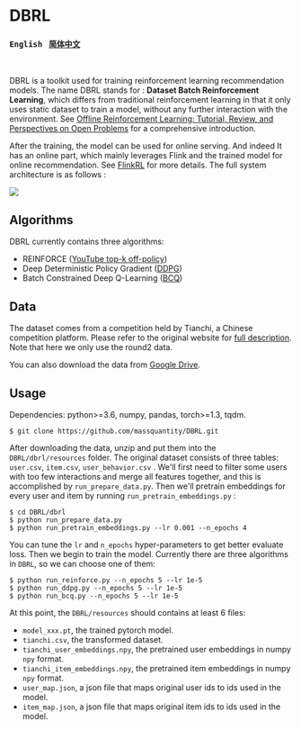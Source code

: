 # DBRL
### `English`  &nbsp;  [`简体中文`](https://github.com/massquantity/DBRL/blob/master/README_zh.md)

<br>

DBRL is a toolkit used for training reinforcement learning recommendation models. The name DBRL stands for : **Dataset Batch Reinforcement Learning**, which differs from traditional reinforcement learning in that it only uses static dataset to train a model, without any further interaction with the environment. See [Offline Reinforcement Learning: Tutorial, Review,
and Perspectives on Open Problems](https://arxiv.org/pdf/2005.01643.pdf) for a comprehensive introduction.

After the training, the model can be used for online serving. And indeed It has an online part, which mainly leverages Flink and the trained model for online recommendation. See [FlinkRL](https://github.com/massquantity/flink-reinforcement-learning) for more details. The full system architecture is as follows :

![](https://s1.ax1x.com/2020/10/19/0x5JAI.png)



## Algorithms

DBRL currently contains three algorithms:

+ REINFORCE ([YouTube top-k off-policy](https://arxiv.org/pdf/1812.02353.pdf))
+ Deep Deterministic Policy Gradient ([DDPG](https://arxiv.org/pdf/1509.02971.pdf))
+ Batch Constrained Deep Q-Learning ([BCQ](https://arxiv.org/pdf/1812.02900.pdf))



## Data

The dataset comes from a competition held by Tianchi, a Chinese competition platform. Please refer to the original website for [full description](https://tianchi.aliyun.com/competition/entrance/231721/information?lang=en-us). Note that here we only use the round2 data.

You can also download the data from [Google Drive](https://drive.google.com/file/d/1erBjYEOa7IuOIGpI8pGPn1WNBAC4Rv0-/view?usp=sharing).



## Usage

Dependencies: python>=3.6, numpy, pandas, torch>=1.3, tqdm.

```shell
$ git clone https://github.com/massquantity/DBRL.git
```

After downloading the data, unzip and put them into the `DBRL/dbrl/resources` folder. The original dataset consists  of three tables: `user.csv`, `item.csv`, `user_behavior.csv` . We'll first need to filter some users with too few interactions and merge all features together, and this is accomplished by `run_prepare_data.py`. Then we'll pretrain embeddings for every user and item by running `run_pretrain_embeddings.py` :

```shell
$ cd DBRL/dbrl
$ python run_prepare_data.py
$ python run_pretrain_embeddings.py --lr 0.001 --n_epochs 4
```

You can tune the `lr` and `n_epochs` hyper-parameters to get better evaluate loss. Then we begin to train the model. Currently there are three algorithms in `DBRL`, so we can choose one of them:

```shell
$ python run_reinforce.py --n_epochs 5 --lr 1e-5
$ python run_ddpg.py --n_epochs 5 --lr 1e-5
$ python run_bcq.py --n_epochs 5 --lr 1e-5
```

At this point, the `DBRL/resources` should contains at least 6 files:

+ `model_xxx.pt`, the trained pytorch model.
+ `tianchi.csv`, the transformed dataset.
+ `tianchi_user_embeddings.npy`, the pretrained user embeddings in numpy `npy` format.
+ `tianchi_item_embeddings.npy`, the pretrained item embeddings in numpy `npy` format.
+ `user_map.json`, a json file that maps original user ids to ids used in the model.
+ `item_map.json`, a json file that maps original item ids to ids used in the model.





